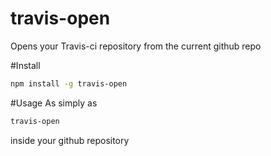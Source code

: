 # travis-open
Opens your Travis-ci repository from the current github repo

#Install
```bash
npm install -g travis-open
```

#Usage
As simply as
```bash
travis-open
```
inside your github repository
